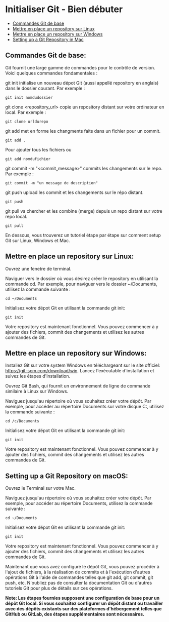 # Initialiser Git - Bien débuter

- [Commandes Git de base](#commandes-git-de-base)
- [Mettre en place un repository sur Linux](#mettre-en-place-un-repository-sur-Linux)
- [Mettre en place un repository sur Windows](#mettre-en-place-un-repository-sur-Windows)
- [Setting up a Git Repository in Mac](#setting-up-a-git-repository-on-macos)

## Commandes Git de base:
Git fournit une large gamme de commandes pour le contrôle de version. Voici quelques commandes fondamentales :

git init initialise un nouveau dépot Git (aussi appellé repository en anglais) dans le dossier courant. Par exemple :
```
git init nomdudossier
```
git clone <repository_url> copie un repository distant sur votre ordinateur en local. Par exemple :

```
git clone urldurepo
```
git add <file> met en forme les changments faits dans un fichier pour un commit.
```
git add . 
```
Pour ajouter tous les fichiers ou
```
git add nomdufichier
```
git commit -m "<commit_message>" commits les changements sur le repo. Par exemple :
```
git commit -m "un message de description"
```

git push upload les commit et les changements sur le répo distant.
```
git push 
```
git pull va chercher et les combine (merge) depuis un repo distant sur votre repo local.
```
git pull
```

En dessous, vous trouverez un tutoriel étape par étape sur comment setup Git sur Linux, Windows et Mac.

## Mettre en place un repository sur Linux:

Ouvrez une fenetre de terminal.

Naviguer vers le dossier où vous désirez créer le repository en utilisant la commande cd. Par exemple, pour naviguer vers le dossier ~/Documents, utilisez la commande suivante :

```
cd ~/Documents
```
Initialisez votre dépot Git en utilisant la commande git init:

```
git init
```

Votre repository est maintenant fonctionnel. Vous pouvez commencer à y ajouter des fichiers, commit des
changements et utilisez les autres commandes de Git.

## Mettre en place un repository sur Windows:

Installez Git sur votre system Windows en téléchargeant sur le site officiel: https://git-scm.com/download/win. Lancez l'exécutable d'installation et suivez les étapes d'installation.

Ouvrez Git Bash, qui fournit un environnement de ligne de commande similaire à Linux sur Windows.

Naviguez jusqu'au répertoire où vous souhaitez créer votre dépôt. Par exemple, pour accéder au répertoire Documents sur votre disque C:, utilisez la commande suivante :

```
cd /c/Documents
```
Initialisez votre dépot Git en utilisant la commande git init:

```
git init
```
Votre repository est maintenant fonctionnel. Vous pouvez commencer à y ajouter des fichiers, commit des
changements et utilisez les autres commandes de Git.

## Setting up a Git Repository on macOS:

Ouvrez le Terminal sur votre Mac.

Naviguez jusqu'au répertoire où vous souhaitez créer votre dépôt. Par exemple, pour accéder au répertoire Documents, utilisez la commande suivante :

```
cd ~/Documents
```
Initialisez votre dépot Git en utilisant la commande git init:

```
git init
```
Votre repository est maintenant fonctionnel. Vous pouvez commencer à y ajouter des fichiers, commit des
changements et utilisez les autres commandes de Git.

Maintenant que vous avez configuré le dépôt Git, vous pouvez procéder à l'ajout de fichiers, à la réalisation de commits et à l'exécution d'autres opérations Git à l'aide de commandes telles que git add, git commit, git push, etc. N'oubliez pas de consulter la documentation Git ou d'autres tutoriels Git pour plus de détails sur ces opérations.

**Note: Les étapes fournies supposent une configuration de base pour un dépôt Git local. Si vous souhaitez configurer un dépôt distant ou travailler avec des dépôts existants sur des plateformes d'hébergement telles que GitHub ou GitLab, des étapes supplémentaires sont nécessaires.** 